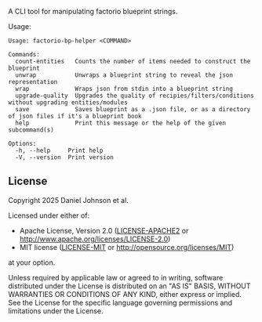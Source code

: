 A CLI tool for manipulating factorio blueprint strings.

Usage:

```
Usage: factorio-bp-helper <COMMAND>

Commands:
  count-entities   Counts the number of items needed to construct the blueprint
  unwrap           Unwraps a blueprint string to reveal the json representation
  wrap             Wraps json from stdin into a blueprint string
  upgrade-quality  Upgrades the quality of recipies/filters/conditions without upgrading entities/modules
  save             Saves blueprint as a .json file, or as a directory of json files if it's a blueprint book
  help             Print this message or the help of the given subcommand(s)

Options:
  -h, --help     Print help
  -V, --version  Print version
```

## License

Copyright 2025 Daniel Johnson et al.

Licensed under either of:

- Apache License, Version 2.0 ([LICENSE-APACHE2](LICENSE-APACHE2) or <http://www.apache.org/licenses/LICENSE-2.0>)
- MIT license ([LICENSE-MIT](LICENSE-MIT) or <http://opensource.org/licenses/MIT>)

at your option.

Unless required by applicable law or agreed to in writing, software
distributed under the License is distributed on an "AS IS" BASIS,
WITHOUT WARRANTIES OR CONDITIONS OF ANY KIND, either express or implied.
See the License for the specific language governing permissions and
limitations under the License.
